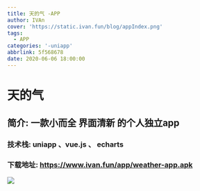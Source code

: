 ```yaml
---
title: 天的气 -APP
author: IVAn
cover: 'https://static.ivan.fun/blog/appIndex.png'
tags:
  - APP
categories: '-uniapp'
abbrlink: 5f568678
date: 2020-06-06 18:00:00
---
```

# 天的气
## 简介: 一款小而全 界面清新 的个人独立app
### 技术栈: uniapp 、vue.js 、 echarts
### 下载地址: https://www.ivan.fun/app/weather-app.apk
![](https://static.ivan.fun/blog/app_index.png)
